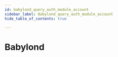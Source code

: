 ```yaml
---
id: babylond_query_auth_module_account
sidebar_label: Babylond_query_auth_module_account
hide_table_of_contents: true

---
```


# Babylond
